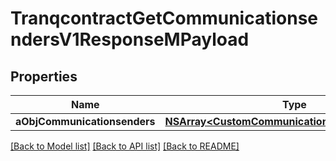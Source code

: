 # TranqcontractGetCommunicationsendersV1ResponseMPayload

## Properties
Name | Type | Description | Notes
------------ | ------------- | ------------- | -------------
**aObjCommunicationsenders** | [**NSArray&lt;CustomCommunicationsenderResponse&gt;***](CustomCommunicationsenderResponse.md) |  | 

[[Back to Model list]](../README.md#documentation-for-models) [[Back to API list]](../README.md#documentation-for-api-endpoints) [[Back to README]](../README.md)


